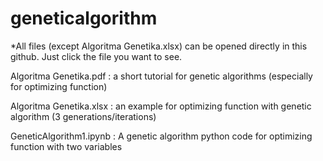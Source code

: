 # geneticalgorithm

*All files (except Algoritma Genetika.xlsx) can be opened directly in this github. Just click the file you want to see. 

Algoritma Genetika.pdf : a short tutorial for genetic algorithms (especially for optimizing function)

Algoritma Genetika.xlsx : an example for optimizing function with genetic algorithm (3 generations/iterations)

GeneticAlgorithm1.ipynb : A genetic algorithm python code for optimizing function with two variables
